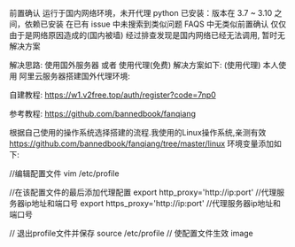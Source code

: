 前置确认
运行于国内网络环境，未开代理
python 已安装：版本在 3.7 ~ 3.10 之间，依赖已安装
在已有 issue 中未搜索到类似问题
FAQS 中无类似前置确认
仅仅由于是网络原因造成的(国内被墙)
经过排查发现是国内网络已经无法调用, 暂时无解决方案

解决思路: 使用国外服务器 或者 使用代理(免费)
解决方案如下: (使用代理)
本人使用 阿里云服务器搭建国外代理环境:

自建教程: https://w1.v2free.top/auth/register?code=7np0

参考教程: https://github.com/bannedbook/fanqiang

根据自己使用的操作系统选择搭建的流程.我使用的Linux操作系统,亲测有效
https://github.com/bannedbook/fanqiang/tree/master/linux
环境变量添加如下:

//编辑配置文件
vim /etc/profile
 
//在该配置文件的最后添加代理配置
export http_proxy='http://ip:port'    //代理服务器ip地址和端口号
export https_proxy='http://ip:port'   //代理服务器ip地址和端口号
 
 
// 退出profile文件并保存
source /etc/profile     // 使配置文件生效
image
